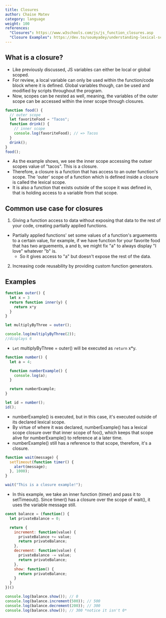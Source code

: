 ```yaml
---
title: Closures
author: Chaise Matev
category: language
weight: 100
references: 
  "Closures": https://www.w3schools.com/js/js_function_closures.asp
  "Closure Examples": https://dev.to/soumyadey/understanding-lexical-scope-closures-in-javascript-229b
---
```


## What is a closure?
- Like previously discussed, JS variables can either be local or global scoped.
- For review, a local variable can only be used within the function/code block where it is defined. Global variables though, can be used and modified by scripts throughout the program.
- Now, scopes can be nested as well, meaning, the variables of the outer scope can be accessed within the inner scope through closures. 
  
```javascript
function food() {
  // outer scope
  let favoriteFood = "Tacos";
  function drink() {
    // inner scope
    console.log(favoriteFood); // => Tacos
  }
  drink();
}
food();
```
- As the example shows, we see the inner scope accessing the outser scopes value of "tacos". This is a closure.
- Therefore, a closure is a function that has access to an outer function's scope.
  The 'outer' scope of a function which is defined inside a closure is called the lexical scope.
- It is also a function that exists outside of the scope it was defined in, that is holding access to a variable from that scope.

## Common use case for closures
1. Giving a function access to data without exposing that data to the rest of your code, creating partially applied functions.
- Partially applied functions' set some values of a function's arguements to a certain value, for example, if we have function for your favorite food that has two arguements, a and b, we might fix "a" to always display "I love" whatever "b" is.
  - So it gives access to "a" but doesn't expose the rest of the data.
2. Increasing code reusability by providing custom function generators.

## Examples
```javascript
function outer() {
  let x = 3
  return function inner(y) {
    return x*y
  }
}

let multiplyByThree = outer();

console.log(multiplyByThree(2));
//displays 6
```
- `Let` multiplyByThree = outer() will be executed as `return` x*y.

```javascript
function number() {
  let a = 4;

  function numberExample() {
    console.log(a);
  }

  return numberExample;
}

let id = number();
id();
```
- numberExample() is executed, but in this case, it's executed outside of its declared lexical scope.
- By virtue of where it was declared, numberExample() has a lexical scope closure over that inner scope of foo(), which keeps that scope alive for numberExample() to reference at a later time.
- numberExample() still has a reference to that scope, therefore, it's a closure.
```javascript
function wait(message) {
  setTimeout(function timer() {
    alert(message);
  }, 1000);
}

wait("This is a closure example!");
```
- In this example, we take an inner function (timer) and pass it to setTimeout(). Since timer() has a closure over the scope of wait(), it uses the variable message still.
```javascript
const balance = (function() {
  let privateBalance = 0;

  return {
    increment: function(value) {
      privateBalance += value;
      return privateBalance;
    },
    decrement: function(value) {
      privateBalance -= value;
      return privateBalance;
    },
    show: function() {
      return privateBalance;
    }
  }
})()

console.log(balance.show()); // 0
console.log(balance.increment(500)); // 500
console.log(balance.decrement(200)); // 300
console.log(balance.show()); // 300 *notice it isn't 0*
```